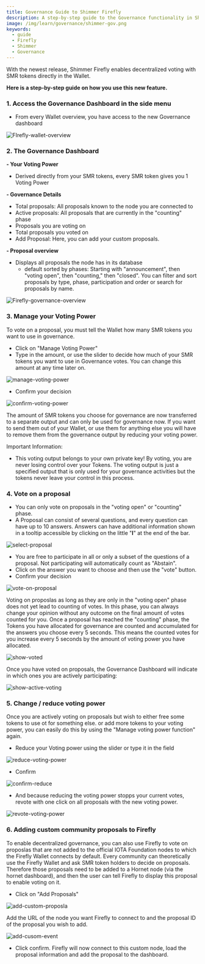 ```yaml
---
title: Governance Guide to Shimmer Firefly
description: A step-by-step guide to the Governance functionality in Shimmer Firefly
image: /img/learn/governance/shimmer-gov.png
keywords:
  - guide
  - Firefly
  - Shimmer
  - Governance
---
```


With the newest release, Shimmer Firefly enables decentralized voting with SMR tokens directly in the Wallet.

**Here is a step-by-step guide on how you use this new feature.**

### 1. Access the Governance Dashboard in the side menu

- From every Wallet overview, you have access to the new Governance dashboard

![FIrefly-wallet-overview](/img/learn/governance/Firefly-gov1.png)

### 2. The Governance Dashboard

**- Your Voting Power**

- Derived directly from your SMR tokens, every SMR token gives you 1 Voting Power

**- Governance Details**

- Total proposals: All proposals known to the node you are connected to
- Active proposals: All proposals that are currently in the "counting" phase
- Proposals you are voting on
- Total proposals you voted on
- Add Proposal: Here, you can add your custom proposals.

**- Proposal overview**

- Displays all proposals the node has in its database
  - default sorted by phases: Starting with "announcement", then "voting open", then "counting," then "closed". You can filter and sort proposals by type, phase, participation and order or search for proposals by name.

![Firefly-governance-overview](/img/learn/governance/Firefly-gov2.png)

### 3. Manage your Voting Power

To vote on a proposal, you must tell the Wallet how many SMR tokens you want to use in governance.

- Click on "Manage Voting Power"
- Type in the amount, or use the slider to decide how much of your SMR tokens you want to use in Governance votes. You can change this amount at any time later on.

![manage-voting-power](/img/learn/governance/Firefly-gov3.png)

- Confirm your decision

![confirm-voting-power](/img/learn/governance/Firefly-gov4.png)

The amount of SMR tokens you choose for governance are now transferred to a separate output and can only be used for governance now. If you want to send them out of your Wallet, or use them for anything else you will have to remove them from the governance output by reducing your voting power.

Important Information:
- This voting output belongs to your own private key! By voting, you are never losing control over your Tokens. The voting output is just a specified output that is only used for your governance activities but the tokens never leave your control in this process.

### 4. Vote on a proposal

- You can only vote on proposals in the "voting open" or "counting" phase.
- A Proposal can consist of several questions, and every question can have up to 10 answers. Answers can have additional information shown in a tooltip accessible by clicking on the little "**I**" at the end of the bar.

![select-proposal](/img/learn/governance/Firefly-gov5.png)

- You are free to participate in all or only a subset of the questions of a proposal. Not participating will automatically count as "Abstain".
- Click on the answer you want to choose and then use the "vote" button.
- Confirm your decision

![vote-on-proposal](/img/learn/governance/Firefly-gov6.png)

Voting on proposlas as long as they are only in the "voting open" phase does not yet lead to counting of votes. In this phase, you can always change your opinion without any outcome on the final amount of votes counted for you.
Once a proposal has reached the "counting" phase, the Tokens you have allocated for governance are counted and accumulated for the answers you choose every 5 seconds. This means the counted votes for you increase every 5 seconds by the amount of voting power you have allocated.

![show-voted](/img/learn/governance/Firefly-gov7.png)

Once you have voted on proposals, the Governance Dashboard will indicate in which ones you are actively participating:

![show-active-voting](/img/learn/governance/Firefly-gov8.png)

### 5. Change / reduce voting power

Once you are actively voting on proposals but wish to either free some tokens to use ot for something else. or add more tokens to your voting power, you can easily do this by using the "Manage voting power function" again.

- Reduce your Voting power using the slider or type it in the field

![reduce-voting-power](/img/learn/governance/Firefly-gov9.png)

- Confirm

![confirm-reduce](/img/learn/governance/Firefly-gov10.png)

- And because reducing the voting power stopps your current votes, revote with one click on all proposals with the new voting power.

![revote-voting-power](/img/learn/governance/Firefly-gov11.png)

### 6. Adding custom community proposals to Firefly

To enable decentralized governance, you can also use Firefly to vote on proposlas that are not added to the official IOTA Foundation nodes to which the Firefly Wallet connects by default.
Every community can theoretically use the Firefly Wallet and ask SMR token holders to decide on proposals. Therefore those proposals need to be added to a Hornet node (via the hornet dashboard), and then the user can tell Firefly to display this proposal to enable voting on it.

- Click on "Add Proposals"

![add-custom-proposla](/img/learn/governance/Firefly-gov12.png)

Add the URL of the node you want Firefly to connect to and the proposal ID of the proposal you wish to add.

![add-cusom-event](/img/learn/governance/Firefly-gov13.png)

- Click confirm. Firefly will now connect to this custom node, load the proposal information and add the proposal to the dashboard.
